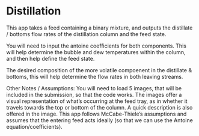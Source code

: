 # Distillation
This app takes a feed containing a binary mixture, and outputs the distillate / bottoms flow rates of the distillation column and the feed state. 

You will need to input the antoine coefficients for both components. This will help determine the bubble and dew temperatures within the column, and then help 
define the feed state.

The desired composition of the more volatile compoenent in the distillate & bottoms, this will help determine the flow rates in both leaving streams.

Other Notes / Assumptions:
You will need to load 5 images, that will be included in the submission, so that the code works. The images offer a visual representation of what’s occurring 
at the feed tray, as in whether it travels towards the top or bottom of the column. A quick description is also offered in the image. This app follows 
McCabe-Thiele’s assumptions and assumes that the entering feed acts ideally (so that we can use the Antoine equation/coefficients).
